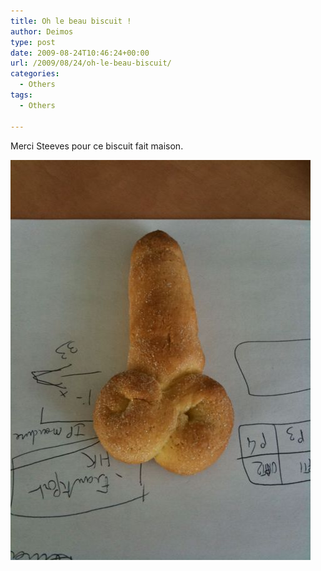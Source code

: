 ```yaml
---
title: Oh le beau biscuit !
author: Deimos
type: post
date: 2009-08-24T10:46:24+00:00
url: /2009/08/24/oh-le-beau-biscuit/
categories:
  - Others
tags:
  - Others

---
```


Merci Steeves pour ce biscuit fait maison.

![p_2048_1536_3525D482-F2E2-4B57-B79C-5ACF2FBE4B02](/images/p_2048_1536_3525D482-F2E2-4B57-B79C-5ACF2FBE4B02.jpeg)
